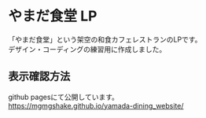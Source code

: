 # やまだ食堂 LP

「やまだ食堂」という架空の和食カフェレストランのLPです。  
デザイン・コーディングの練習用に作成しました。  

## 表示確認方法

github pagesにて公開しています。  
https://mgmgshake.github.io/yamada-dining_website/

